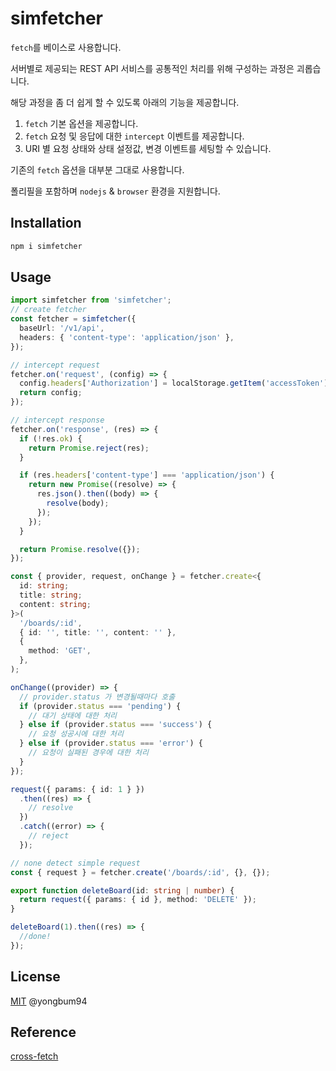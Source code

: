 # simfetcher

`fetch`를 베이스로 사용합니다.

서버별로 제공되는 REST API 서비스를 공통적인 처리를 위해 구성하는 과정은 괴롭습니다.

해당 과정을 좀 더 쉽게 할 수 있도록 아래의 기능을 제공합니다.

1. `fetch` 기본 옵션을 제공합니다.
2. `fetch` 요청 및 응답에 대한 `intercept` 이벤트를 제공합니다.
3. URI 별 요청 상태와 상태 설정값, 변경 이벤트를 세팅할 수 있습니다.

기존의 `fetch` 옵션을 대부분 그대로 사용합니다.

폴리필을 포함하며 `nodejs` & `browser` 환경을 지원합니다.

## Installation

```bash
npm i simfetcher
```

## Usage

```ts
import simfetcher from 'simfetcher';
// create fetcher
const fetcher = simfetcher({
  baseUrl: '/v1/api',
  headers: { 'content-type': 'application/json' },
});

// intercept request
fetcher.on('request', (config) => {
  config.headers['Authorization'] = localStorage.getItem('accessToken');
  return config;
});

// intercept response
fetcher.on('response', (res) => {
  if (!res.ok) {
    return Promise.reject(res);
  }

  if (res.headers['content-type'] === 'application/json') {
    return new Promise((resolve) => {
      res.json().then((body) => {
        resolve(body);
      });
    });
  }

  return Promise.resolve({});
});

const { provider, request, onChange } = fetcher.create<{
  id: string;
  title: string;
  content: string;
}>(
  '/boards/:id',
  { id: '', title: '', content: '' },
  {
    method: 'GET',
  },
);

onChange((provider) => {
  // provider.status 가 변경될때마다 호출
  if (provider.status === 'pending') {
    // 대기 상태에 대한 처리
  } else if (provider.status === 'success') {
    // 요청 성공시에 대한 처리
  } else if (provider.status === 'error') {
    // 요청이 실패된 경우에 대한 처리
  }
});

request({ params: { id: 1 } })
  .then((res) => {
    // resolve
  })
  .catch((error) => {
    // reject
  });
```

```ts
// none detect simple request
const { request } = fetcher.create('/boards/:id', {}, {});

export function deleteBoard(id: string | number) {
  return request({ params: { id }, method: 'DELETE' });
}

deleteBoard(1).then((res) => {
  //done!
});
```

## License

[MIT](LICENSE) @yongbum94

## Reference

[cross-fetch](https://github.com/lquixada/cross-fetch)
